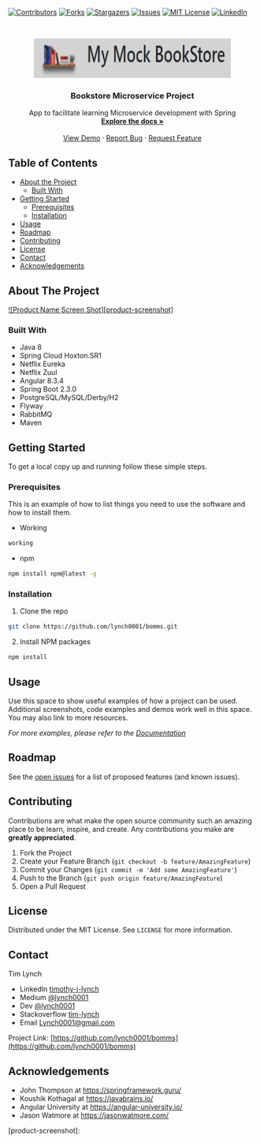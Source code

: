[![Contributors][contributors-shield]][contributors-url]
[![Forks][forks-shield]][forks-url]
[![Stargazers][stars-shield]][stars-url]
[![Issues][issues-shield]][issues-url]
[![MIT License][license-shield]][license-url]
[![LinkedIn][linkedin-shield]][linkedin-url]



<!-- PROJECT LOGO -->
<br />
<p align="center">
  <a href="https://github.com/lynch0001/bomms">
    <img src="/Capture.PNG" alt="Logo" width="400" height="80">
  </a>

  <h3 align="center">Bookstore Microservice Project</h3>

  <p align="center">
    App to facilitate learning Microservice development with Spring
    <br />
    <a href="https://github.com/lynch0001/bomms"><strong>Explore the docs »</strong></a>
    <br />
    <br />
    <a href="https://github.com/lynch0001/bomms">View Demo</a>
    ·
    <a href="https://github.com/lynch0001/bomms">Report Bug</a>
    ·
    <a href="https://github.com/lynch0001/bomms/issues">Request Feature</a>
  </p>




<!-- TABLE OF CONTENTS -->
## Table of Contents

* [About the Project](#about-the-project)
  * [Built With](#built-with)
* [Getting Started](#getting-started)
  * [Prerequisites](#prerequisites)
  * [Installation](#installation)
* [Usage](#usage)
* [Roadmap](#roadmap)
* [Contributing](#contributing)
* [License](#license)
* [Contact](#contact)
* [Acknowledgements](#acknowledgements)



<!-- ABOUT THE PROJECT -->
## About The Project

[![Product Name Screen Shot][product-screenshot]](https://example.com)




### Built With

* []() Java 8
* []() Spring Cloud Hoxton.SR1
* []() Netflix Eureka
* []() Netflix Zuul
* []() Angular 8.3.4
* []() Spring Boot 2.3.0
* []() PostgreSQL/MySQL/Derby/H2
* []() Flyway
* []() RabbitMQ
* []() Maven


<!-- GETTING STARTED -->
## Getting Started

To get a local copy up and running follow these simple steps.

### Prerequisites

This is an example of how to list things you need to use the software and how to install them.

* Working
```sh
working
```

* npm
```sh
npm install npm@latest -g
```

### Installation
 
1. Clone the repo
```sh
git clone https://github.com/lynch0001/bomms.git
```
2. Install NPM packages
```sh
npm install
```



<!-- USAGE EXAMPLES -->
## Usage

Use this space to show useful examples of how a project can be used. Additional screenshots, code examples and demos work well in this space. You may also link to more resources.

_For more examples, please refer to the [Documentation](https://example.com)_



<!-- ROADMAP -->
## Roadmap

See the [open issues](https://github.com/lynch0001/bomms/issues) for a list of proposed features (and known issues).



<!-- CONTRIBUTING -->
## Contributing

Contributions are what make the open source community such an amazing place to be learn, inspire, and create. Any contributions you make are **greatly appreciated**.

1. Fork the Project
2. Create your Feature Branch (`git checkout -b feature/AmazingFeature`)
3. Commit your Changes (`git commit -m 'Add some AmazingFeature'`)
4. Push to the Branch (`git push origin feature/AmazingFeature`)
5. Open a Pull Request



<!-- LICENSE -->
## License

Distributed under the MIT License. See `LICENSE` for more information.



<!-- CONTACT -->
## Contact

Tim Lynch 
* LinkedIn [timothy-j-lynch](https://www.linkedin.com/in/timothy-j-lynch/)
* Medium [@lynch0001](https://medium.com/@lynch0001) 
* Dev [@lynch0001](https://dev.to/lynch0001) 
* Stackoverflow [tim-lynch](https://stackoverflow.com/users/11063468/tim-lynch)
* Email Lynch0001@gmail.com

Project Link: [https://github.com/lynch0001/bomms](https://github.com/lynch0001/bomms)



<!-- ACKNOWLEDGEMENTS -->
## Acknowledgements


* []() John Thompson at https://springframework.guru/
* []() Koushik Kothagal at https://javabrains.io/
* []() Angular University at https://angular-university.io/
* []() Jason Watmore at https://jasonwatmore.com/





<!-- MARKDOWN LINKS & IMAGES -->
<!-- https://www.markdownguide.org/basic-syntax/#reference-style-links -->
[contributors-shield]: https://img.shields.io/github/contributors/lynch0001/bomms.svg?style=flat-square
[contributors-url]: https://github.com/lynch0001/bomms/graphs/contributors
[forks-shield]: https://img.shields.io/github/forks/lynch0001/bomms.svg?style=flat-square
[forks-url]: https://github.com/lynch0001/bomms/network/members
[stars-shield]: https://img.shields.io/github/stars/lynch0001/bomms.svg?style=flat-square
[stars-url]: https://github.com/lynch0001/bomms/stargazers
[issues-shield]: https://img.shields.io/github/issues/lynch0001/bomms.svg?style=flat-square
[issues-url]: https://github.com/lynch0001/bomms/issues
[license-shield]: https://img.shields.io/github/license/lynch0001/bomms.svg?style=flat-square
[license-url]: https://github.com/lynch0001/bomms/blob/master/LICENSE.txt
[linkedin-shield]: https://img.shields.io/badge/-LinkedIn-black.svg?style=flat-square&logo=linkedin&colorB=555
[linkedin-url]: https://www.linkedin.com/in/timothy-j-lynch/
[product-screenshot]: 
